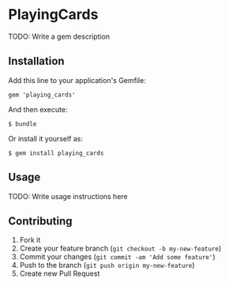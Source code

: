 # PlayingCards

TODO: Write a gem description

## Installation

Add this line to your application's Gemfile:

    gem 'playing_cards'

And then execute:

    $ bundle

Or install it yourself as:

    $ gem install playing_cards

## Usage

TODO: Write usage instructions here

## Contributing

1. Fork it
2. Create your feature branch (`git checkout -b my-new-feature`)
3. Commit your changes (`git commit -am 'Add some feature'`)
4. Push to the branch (`git push origin my-new-feature`)
5. Create new Pull Request
